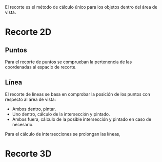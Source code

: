 El recorte es el método de cálculo único para los objetos dentro del área de vista.
# Recorte 2D
## Puntos
Para el recorte de puntos se comprueban la pertenencia de las coordenadas al espacio de recorte.
## Línea
El recorte de líneas se basa en comprobar la posición de los puntos con respecto al área de vista:
- Ambos dentro, pintar.
- Uno dentro, cálculo de la intersección y pintado.
- Ambos fuera, cálculo de la posible intersección y pintado en caso de necesario.

Para el cálculo de intersecciones se prolongan las líneas, 
# Recorte 3D